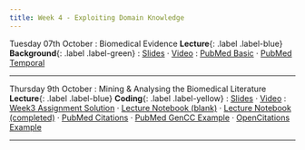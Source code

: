 ```yaml
---
title: Week 4 - Exploiting Domain Knowledge
---
```


Tuesday 07th October
: Biomedical Evidence **Lecture**{: .label .label-blue} **Background**{: .label .label-green}
: [Slides](https://github.com/biomedical-informatics/pbi/blob/initial-release/week4/pbi_lecture7_2025.pdf) &#183; [Video](https://youtu.be/1sE9NXSVZoE)
: [PubMed Basic](https://github.com/biomedical-informatics/pbi/blob/initial-release/week4/PubMedQuery_BasicFieldCounting.ipynb)  &#183; [PubMed Temporal](https://github.com/biomedical-informatics/pbi/blob/initial-release/week4/PubMedQuery_TemporalData.ipynb)

---

Thursday 9th October
: Mining & Analysing the Biomedical Literature **Lecture**{: .label .label-blue} **Coding**{: .label .label-yellow}
: [Slides](https://github.com/biomedical-informatics/pbi/blob/initial-release/week4/pbi_lecture8_2025.pdf) &#183; [Video](#)
: [Week3 Assignment Solution](https://github.com/biomedical-informatics/pbi/blob/initial-release/week4/week3_solution.ipynb) &#183; [Lecture Notebook (blank)](https://github.com/biomedical-informatics/pbi/blob/initial-release/week4/week4_lecture8_notebook1.ipynb) &#183; [Lecture Notebook (completed)](https://github.com/biomedical-informatics/pbi/blob/initial-release/week4/week4_lecture8_notebook1_completed.ipynb) &#183; [PubMed Citations](https://github.com/biomedical-informatics/pbi/blob/initial-release/week4/PubMedQuery_CitationData.ipynb) &#183; [PubMed GenCC Example](https://github.com/biomedical-informatics/pbi/blob/initial-release/week4/PubMedQuery_GenCC.ipynb) &#183; [OpenCitations Example](https://github.com/biomedical-informatics/pbi/blob/initial-release/week4/PubMed%26OpenCitations.ipynb)

---
